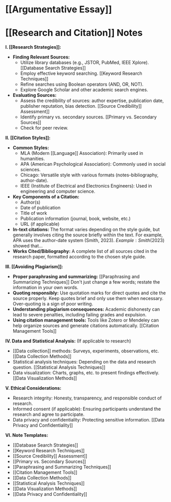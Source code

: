 # [[Argumentative Essay]]
# [[Research and Citation]] Notes

**I. [[Research Strategies]]:**

*   **Finding Relevant Sources:**
    *   Utilize library databases (e.g., JSTOR, PubMed, IEEE Xplore).  [[Database Search Strategies]]
    *   Employ effective keyword searching. [[Keyword Research Techniques]]
    *   Refine searches using Boolean operators (AND, OR, NOT).
    *   Explore Google Scholar and other academic search engines.
*   **Evaluating Sources:**
    *   Assess the credibility of sources: author expertise, publication date, publisher reputation, bias detection. [[Source Credibility]] Assessment]]
    *   Identify primary vs. secondary sources. [[Primary vs. Secondary Sources]]
    *   Check for peer review.


**II. [[Citation Styles]]:**

*   **Common Styles:**
    *   MLA (Modern [[Language]] Association): Primarily used in humanities.
    *   APA (American Psychological Association): Commonly used in social sciences.
    *   Chicago: Versatile style with various formats (notes-bibliography, author-date).
    *   IEEE (Institute of Electrical and Electronics Engineers): Used in engineering and computer science.
*   **Key Components of a Citation:**
    *   Author(s)
    *   Date of publication
    *   Title of work
    *   Publication information (journal, book, website, etc.)
    *   URL (if applicable)
*   **In-text citations:**  The format varies depending on the style guide, but generally involves citing the source briefly within the text.  For example, APA uses the author-date system (Smith, 2023).  $Example: Smith (2023)$ showed that...
*   **Works Cited/Bibliography:** A complete list of all sources cited in the research paper, formatted according to the chosen style guide.


**III. [[Avoiding Plagiarism]]:**

*   **Proper paraphrasing and summarizing:**  [[Paraphrasing and Summarizing Techniques]]  Don't just change a few words; restate the information in your own words.
*   **Quoting responsibly:** Use quotation marks for direct quotes and cite the source properly.  Keep quotes brief and only use them when necessary.  Over-quoting is a sign of poor writing.
*   **Understanding plagiarism consequences:**  Academic dishonesty can lead to severe penalties, including failing grades and expulsion.
*   **Using citation management tools:** Tools like Zotero or Mendeley can help organize sources and generate citations automatically. [[Citation Management Tools]]


**IV.  Data and Statistical Analysis:** (If applicable to research)

*   [[Data collection]] methods:  Surveys, experiments, observations, etc. [[Data Collection Methods]]
*   Statistical analysis techniques: Depending on the data and research question.  [[Statistical Analysis Techniques]]
*   Data visualization: Charts, graphs, etc. to present findings effectively. [[Data Visualization Methods]]


**V. Ethical Considerations:**

*   Research integrity:  Honesty, transparency, and responsible conduct of research.
*   Informed consent (if applicable):  Ensuring participants understand the research and agree to participate.
*   Data privacy and confidentiality: Protecting sensitive information.  [[Data Privacy and Confidentiality]]


**VI. Note Templates:**

* [[Database Search Strategies]]
* [[Keyword Research Techniques]]
* [[Source Credibility]] Assessment]]
* [[Primary vs. Secondary Sources]]
* [[Paraphrasing and Summarizing Techniques]]
* [[Citation Management Tools]]
* [[Data Collection Methods]]
* [[Statistical Analysis Techniques]]
* [[Data Visualization Methods]]
* [[Data Privacy and Confidentiality]]

